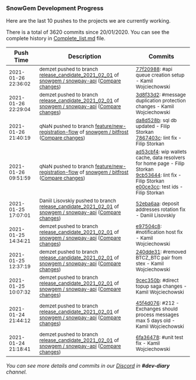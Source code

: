 
### SnowGem Development Progress

Here are the last 10 pushes to the projects we are currently working.

There is a total of 3620 commits since 20/01/2020. You can see the complete history in
 [Complete_list.md](Complete_list.md) file.

| Push Time | Description | Commits |
| --- | --- | --- |
| <sub>2021-01-26 22:36:02</sub> | <sub>demzet pushed to branch [release\_candidate\_2021\_02\_01](https://gitlab.com/snowgem/snowpay-api/commits/release_candidate_2021_02_01) of [snowgem / snowpay\-api](https://gitlab.com/snowgem/snowpay-api) ([Compare changes](https://gitlab.com/snowgem/snowpay-api/compare/3d8f33d247ab143d0ea04f6cdae8b0a0da8b090a...77f209888e835ccb66150ec995e0d784de62da8c))</sub> | <sub>[77f20988](https://gitlab.com/snowgem/snowpay-api/-/commit/77f209888e835ccb66150ec995e0d784de62da8c): #api queue creation setup - Kamil Wojciechowski</sub> |
| <sub>2021-01-26 22:29:04</sub> | <sub>demzet pushed to branch [release\_candidate\_2021\_02\_01](https://gitlab.com/snowgem/snowpay-api/commits/release_candidate_2021_02_01) of [snowgem / snowpay\-api](https://gitlab.com/snowgem/snowpay-api) ([Compare changes](https://gitlab.com/snowgem/snowpay-api/compare/52eba6aa210e400569301308626316cf75654f89...3d8f33d247ab143d0ea04f6cdae8b0a0da8b090a))</sub> | <sub>[3d8f33d2](https://gitlab.com/snowgem/snowpay-api/-/commit/3d8f33d247ab143d0ea04f6cdae8b0a0da8b090a): #message duplication protection changes - Kamil Wojciechowski</sub> |
| <sub>2021-01-26 21:40:19</sub> | <sub>qNaN pushed to branch [feature/new\-registration\-flow](https://gitlab.com/snowgem/bitfrost/commits/feature/new-registration-flow) of [snowgem / bitfrost](https://gitlab.com/snowgem/bitfrost) ([Compare changes](https://gitlab.com/snowgem/bitfrost/compare/e00ce3ccf4b6562b4dd92aec4f746c303acd9882...7867403c06d51614e4d18b8d4c485708ffac3317))</sub> | <sub>[da8d528b](https://gitlab.com/snowgem/bitfrost/-/commit/da8d528b2ed29f4643311c4dfd1fc7f70befee78): sql db updated - Filip Storkan<br>[7867403c](https://gitlab.com/snowgem/bitfrost/-/commit/7867403c06d51614e4d18b8d4c485708ffac3317): lint fix - Filip Storkan</sub> |
| <sub>2021-01-26 09:51:59</sub> | <sub>qNaN pushed to branch [feature/new\-registration\-flow](https://gitlab.com/snowgem/bitfrost/commits/feature/new-registration-flow) of [snowgem / bitfrost](https://gitlab.com/snowgem/bitfrost) ([Compare changes](https://gitlab.com/snowgem/bitfrost/compare/a8df64dffe7892daf1142767faa62e32a9bcdba2...e00ce3ccf4b6562b4dd92aec4f746c303acd9882))</sub> | <sub>[ad53cbf4](https://gitlab.com/snowgem/bitfrost/-/commit/ad53cbf4ebf640ac5b3e5e7f35ef5455333b1774): wip wallets cache, data resolvers for home page - Filip Storkan<br>[9cb53644](https://gitlab.com/snowgem/bitfrost/-/commit/9cb53644cc4436f6af2e55d851810013dc8c3648): lint fix - Filip Storkan<br>[e00ce3cc](https://gitlab.com/snowgem/bitfrost/-/commit/e00ce3ccf4b6562b4dd92aec4f746c303acd9882): test ids - Filip Storkan</sub> |
| <sub>2021-01-25 17:07:01</sub> | <sub>Daniil Lisovskiy pushed to branch [release\_candidate\_2021\_02\_01](https://gitlab.com/snowgem/snowpay-api/commits/release_candidate_2021_02_01) of [snowgem / snowpay\-api](https://gitlab.com/snowgem/snowpay-api) ([Compare changes](https://gitlab.com/snowgem/snowpay-api/compare/e97504c8db39f8cccdace8969ee3176038bbed44...52eba6aa210e400569301308626316cf75654f89))</sub> | <sub>[52eba6aa](https://gitlab.com/snowgem/snowpay-api/-/commit/52eba6aa210e400569301308626316cf75654f89): deposit addresses rotation fix - Daniil Lisovskiy</sub> |
| <sub>2021-01-25 14:34:21</sub> | <sub>demzet pushed to branch [release\_candidate\_2021\_02\_01](https://gitlab.com/snowgem/snowpay-api/commits/release_candidate_2021_02_01) of [snowgem / snowpay\-api](https://gitlab.com/snowgem/snowpay-api) ([Compare changes](https://gitlab.com/snowgem/snowpay-api/compare/240dde31e8cf4dbd9166500826dfd404c0a78d7d...e97504c8db39f8cccdace8969ee3176038bbed44))</sub> | <sub>[e97504c8](https://gitlab.com/snowgem/snowpay-api/-/commit/e97504c8db39f8cccdace8969ee3176038bbed44): #notification host fix - Kamil Wojciechowski</sub> |
| <sub>2021-01-25 12:37:19</sub> | <sub>demzet pushed to branch [release\_candidate\_2021\_02\_01](https://gitlab.com/snowgem/snowpay-api/commits/release_candidate_2021_02_01) of [snowgem / snowpay\-api](https://gitlab.com/snowgem/snowpay-api) ([Compare changes](https://gitlab.com/snowgem/snowpay-api/compare/9cec350bbe8b30f72fd5171f1f5fe6050aa095aa...240dde31e8cf4dbd9166500826dfd404c0a78d7d))</sub> | <sub>[240dde31](https://gitlab.com/snowgem/snowpay-api/-/commit/240dde31e8cf4dbd9166500826dfd404c0a78d7d): #removed BTCZ_BTC pair from stex - Kamil Wojciechowski</sub> |
| <sub>2021-01-25 10:07:32</sub> | <sub>demzet pushed to branch [release\_candidate\_2021\_02\_01](https://gitlab.com/snowgem/snowpay-api/commits/release_candidate_2021_02_01) of [snowgem / snowpay\-api](https://gitlab.com/snowgem/snowpay-api) ([Compare changes](https://gitlab.com/snowgem/snowpay-api/compare/45f4d0768f60fd97af6c7f0c7c8e60d17bc33c7f...9cec350bbe8b30f72fd5171f1f5fe6050aa095aa))</sub> | <sub>[9cec350b](https://gitlab.com/snowgem/snowpay-api/-/commit/9cec350bbe8b30f72fd5171f1f5fe6050aa095aa): #direct topup saga changes - Kamil Wojciechowski</sub> |
| <sub>2021-01-24 21:44:12</sub> | <sub>demzet pushed to branch [release\_candidate\_2021\_02\_01](https://gitlab.com/snowgem/snowpay-api/commits/release_candidate_2021_02_01) of [snowgem / snowpay\-api](https://gitlab.com/snowgem/snowpay-api) ([Compare changes](https://gitlab.com/snowgem/snowpay-api/compare/6fa36478be7435cfbeca30b021b7247ef766a0ec...45f4d0768f60fd97af6c7f0c7c8e60d17bc33c7f))</sub> | <sub>[45f4d076](https://gitlab.com/snowgem/snowpay-api/-/commit/45f4d0768f60fd97af6c7f0c7c8e60d17bc33c7f): #212 - Exchanges should process messages max 5 days old - Kamil Wojciechowski</sub> |
| <sub>2021-01-24 21:18:41</sub> | <sub>demzet pushed to branch [release\_candidate\_2021\_02\_01](https://gitlab.com/snowgem/snowpay-api/commits/release_candidate_2021_02_01) of [snowgem / snowpay\-api](https://gitlab.com/snowgem/snowpay-api) ([Compare changes](https://gitlab.com/snowgem/snowpay-api/compare/21f58513e52284e7e2d19af5a7062854a8e68c5a...6fa36478be7435cfbeca30b021b7247ef766a0ec))</sub> | <sub>[6fa36478](https://gitlab.com/snowgem/snowpay-api/-/commit/6fa36478be7435cfbeca30b021b7247ef766a0ec): #unit test fix - Kamil Wojciechowski</sub> |

_You can see more details and commits in our [Discord](https://discord.gg/zumGnbg) in **#dev-diary** channel._
